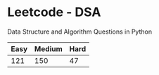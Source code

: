 # Leetcode - DSA

Data Structure and Algorithm Questions in Python

| Easy   |  Medium  | Hard |
|--------|----------|------|
|   121  |    150   |  47  |
